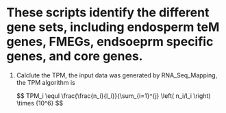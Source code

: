 # These scripts identify the different gene sets, including endosperm teM genes, FMEGs, endsoeprm specific genes, and core genes.

1. Calclute the TPM, the input data was generated by RNA_Seq_Mapping, the TPM algorithm is   

   $$ TPM_i \equl \frac{\frac{n_i}{l_i}}{\sum_{i=1}^{j} \left( n_i/l_i \right) \times {10^6} $$                 
           
